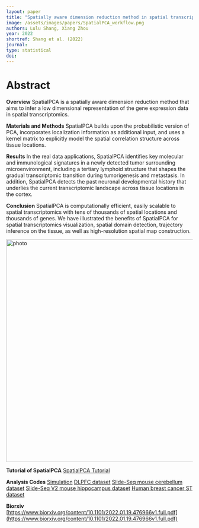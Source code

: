 ```yaml
---
layout: paper
title: "Spatially aware dimension reduction method in spatial transcriptomics"
image: /assets/images/papers/SpatialPCA_workflow.png
authors: Lulu Shang, Xiang Zhou
year: 2022
shortref: Shang et al. (2022) 
journal: 
type: statistical
doi: 
---
```


# Abstract

**Overview**
SpatialPCA is a spatially aware dimension reduction method that aims to infer a low dimensional representation of the gene expression data in spatial transcriptomics. 

**Materials and Methods**
SpatialPCA builds upon the probabilistic version of PCA, incorporates localization information as additional input, and uses a kernel matrix to explicitly model the spatial correlation structure across tissue locations.

**Results**
In the real data applications, SpatialPCA identifies key molecular and immunological signatures in a newly detected tumor surrounding microenvironment, including a tertiary lymphoid structure that shapes the gradual transcriptomic transition during tumorigenesis and metastasis. In addition, SpatialPCA detects the past neuronal developmental history that underlies the current transcriptomic landscape across tissue locations in the cortex.

**Conclusion**
SpatialPCA is computationally efficient, easily scalable to spatial transcriptomics with tens of thousands of spatial locations and thousands of genes. We have illustrated the benefits of SpatialPCA for spatial transcriptomics visualization, spatial domain detection, trajectory inference on the tissue, as well as high-resolution spatial map construction.

<div class="middle">
    <img src="/assets/images/papers/SpatialPCA_workflow.png" alt="photo" width="600"/>
</div>


**Tutorial of SpatialPCA**
[SpatialPCA Tutorial](https://lulushang.org/SpatialPCA_Tutorial/index.html)

**Analysis Codes**
[Simulation](https://lulushang.org/docs/Projects/SpatialPCA/Simulation)
[DLPFC dataset](https://lulushang.org/docs/Projects/SpatialPCA/DLPFC)
[Slide-Seq mouse cerebellum dataset](https://lulushang.org/docs/Projects/SpatialPCA/Slideseq)
[Slide-Seq V2 mouse hippocampus dataset](https://lulushang.org/docs/Projects/SpatialPCA/SlideseqV2)
[Human breast cancer ST dataset](https://lulushang.org/docs/Projects/SpatialPCA/HER2ST)



**Biorxiv**
[https://www.biorxiv.org/content/10.1101/2022.01.19.476966v1.full.pdf](https://www.biorxiv.org/content/10.1101/2022.01.19.476966v1.full.pdf)
